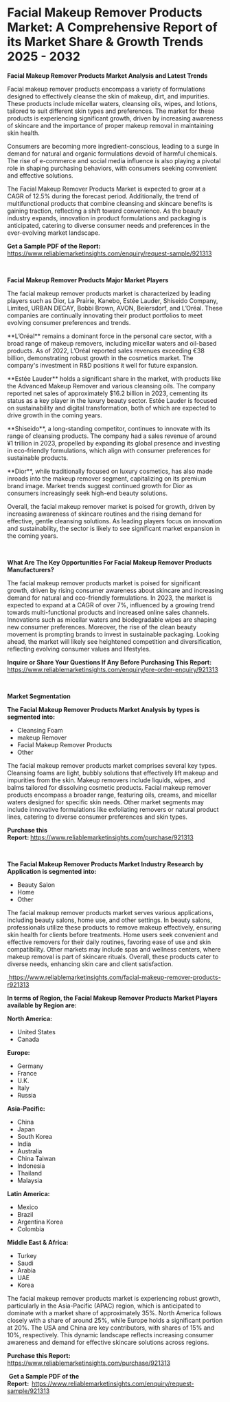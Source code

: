 <p><h1>Facial Makeup Remover Products Market: A Comprehensive Report of its Market Share & Growth Trends 2025 - 2032</h1></p><p><strong>Facial Makeup Remover Products Market Analysis and Latest Trends</strong></p>
<p><p>Facial makeup remover products encompass a variety of formulations designed to effectively cleanse the skin of makeup, dirt, and impurities. These products include micellar waters, cleansing oils, wipes, and lotions, tailored to suit different skin types and preferences. The market for these products is experiencing significant growth, driven by increasing awareness of skincare and the importance of proper makeup removal in maintaining skin health. </p><p>Consumers are becoming more ingredient-conscious, leading to a surge in demand for natural and organic formulations devoid of harmful chemicals. The rise of e-commerce and social media influence is also playing a pivotal role in shaping purchasing behaviors, with consumers seeking convenient and effective solutions. </p><p>The Facial Makeup Remover Products Market is expected to grow at a CAGR of 12.5% during the forecast period. Additionally, the trend of multifunctional products that combine cleansing and skincare benefits is gaining traction, reflecting a shift toward convenience. As the beauty industry expands, innovation in product formulations and packaging is anticipated, catering to diverse consumer needs and preferences in the ever-evolving market landscape.</p></p>
<p><strong>Get a Sample PDF of the Report:&nbsp;</strong> <a href="https://www.reliablemarketinsights.com/enquiry/request-sample/921313?utm_campaign=3046&utm_medium=2&utm_source=Github&utm_content=ia&utm_term=18042025&utm_id=facial-makeup-remover-products">https://www.reliablemarketinsights.com/enquiry/request-sample/921313</a></p>
<p>&nbsp;</p>
<p><strong>Facial Makeup Remover Products Major Market Players</strong></p>
<p><p>The facial makeup remover products market is characterized by leading players such as Dior, La Prairie, Kanebo, Estée Lauder, Shiseido Company, Limited, URBAN DECAY, Bobbi Brown, AVON, Beiersdorf, and L’Oréal. These companies are continually innovating their product portfolios to meet evolving consumer preferences and trends.</p><p>**L’Oréal** remains a dominant force in the personal care sector, with a broad range of makeup removers, including micellar waters and oil-based products. As of 2022, L’Oréal reported sales revenues exceeding €38 billion, demonstrating robust growth in the cosmetics market. The company's investment in R&D positions it well for future expansion.</p><p>**Estée Lauder** holds a significant share in the market, with products like the Advanced Makeup Remover and various cleansing oils. The company reported net sales of approximately $16.2 billion in 2023, cementing its status as a key player in the luxury beauty sector. Estée Lauder is focused on sustainability and digital transformation, both of which are expected to drive growth in the coming years.</p><p>**Shiseido**, a long-standing competitor, continues to innovate with its range of cleansing products. The company had a sales revenue of around ¥1 trillion in 2023, propelled by expanding its global presence and investing in eco-friendly formulations, which align with consumer preferences for sustainable products.</p><p>**Dior**, while traditionally focused on luxury cosmetics, has also made inroads into the makeup remover segment, capitalizing on its premium brand image. Market trends suggest continued growth for Dior as consumers increasingly seek high-end beauty solutions.</p><p>Overall, the facial makeup remover market is poised for growth, driven by increasing awareness of skincare routines and the rising demand for effective, gentle cleansing solutions. As leading players focus on innovation and sustainability, the sector is likely to see significant market expansion in the coming years.</p></p>
<p>&nbsp;</p>
<p><strong>What Are The Key Opportunities For Facial Makeup Remover Products Manufacturers?</strong></p>
<p><p>The facial makeup remover products market is poised for significant growth, driven by rising consumer awareness about skincare and increasing demand for natural and eco-friendly formulations. In 2023, the market is expected to expand at a CAGR of over 7%, influenced by a growing trend towards multi-functional products and increased online sales channels. Innovations such as micellar waters and biodegradable wipes are shaping new consumer preferences. Moreover, the rise of the clean beauty movement is prompting brands to invest in sustainable packaging. Looking ahead, the market will likely see heightened competition and diversification, reflecting evolving consumer values and lifestyles.</p></p>
<p><strong>Inquire or Share Your Questions If Any Before Purchasing This Report:</strong> <a href="https://www.reliablemarketinsights.com/enquiry/pre-order-enquiry/921313?utm_campaign=3046&utm_medium=2&utm_source=Github&utm_content=ia&utm_term=18042025&utm_id=facial-makeup-remover-products">https://www.reliablemarketinsights.com/enquiry/pre-order-enquiry/921313</a></p>
<p>&nbsp;</p>
<p><strong>Market Segmentation</strong></p>
<p><strong>The Facial Makeup Remover Products Market Analysis by types is segmented into:</strong></p>
<p><ul><li>Cleansing Foam</li><li>makeup Remover</li><li>Facial Makeup Remover Products</li><li>Other</li></ul></p>
<p><p>The facial makeup remover products market comprises several key types. Cleansing foams are light, bubbly solutions that effectively lift makeup and impurities from the skin. Makeup removers include liquids, wipes, and balms tailored for dissolving cosmetic products. Facial makeup remover products encompass a broader range, featuring oils, creams, and micellar waters designed for specific skin needs. Other market segments may include innovative formulations like exfoliating removers or natural product lines, catering to diverse consumer preferences and skin types.</p></p>
<p><strong>Purchase this Report:&nbsp;</strong><a href="https://www.reliablemarketinsights.com/purchase/921313?utm_campaign=3046&utm_medium=2&utm_source=Github&utm_content=ia&utm_term=18042025&utm_id=facial-makeup-remover-products">https://www.reliablemarketinsights.com/purchase/921313</a></p>
<p>&nbsp;</p>
<p><strong>The Facial Makeup Remover Products Market Industry Research by Application is segmented into:</strong></p>
<p><ul><li>Beauty Salon</li><li>Home</li><li>Other</li></ul></p>
<p><p>The facial makeup remover products market serves various applications, including beauty salons, home use, and other settings. In beauty salons, professionals utilize these products to remove makeup effectively, ensuring skin health for clients before treatments. Home users seek convenient and effective removers for their daily routines, favoring ease of use and skin compatibility. Other markets may include spas and wellness centers, where makeup removal is part of skincare rituals. Overall, these products cater to diverse needs, enhancing skin care and client satisfaction.</p></p>
<p><a href="https://www.reliablemarketinsights.com/facial-makeup-remover-products-r921313?utm_campaign=3046&utm_medium=2&utm_source=Github&utm_content=ia&utm_term=18042025&utm_id=facial-makeup-remover-products">&nbsp;https://www.reliablemarketinsights.com/facial-makeup-remover-products-r921313</a></p>
<p><strong>In terms of Region, the Facial Makeup Remover Products Market Players available by Region are:</strong></p>
<p>
    <p> <strong> North America: </strong>
        <ul>
            <li>United States</li>
            <li>Canada</li>
        </ul>
        </p> 
    <p> <strong> Europe: </strong>
        <ul>
            <li>Germany</li>
            <li>France</li>
            <li>U.K.</li>
            <li>Italy</li>
            <li>Russia</li>
        </ul>
        </p> 
    <p> <strong> Asia-Pacific: </strong>
        <ul>
            <li>China</li>
            <li>Japan</li>
            <li>South Korea</li>
            <li>India</li>
            <li>Australia</li>
            <li>China Taiwan</li>
            <li>Indonesia</li>
            <li>Thailand</li>
            <li>Malaysia</li>
        </ul>
        </p> 
    <p> <strong> Latin America: </strong>
        <ul>
            <li>Mexico</li>
            <li>Brazil</li>
            <li>Argentina Korea</li>
            <li>Colombia</li>
        </ul>
        </p> 
    <p> <strong> Middle East & Africa: </strong>
        <ul>
            <li>Turkey</li>
            <li>Saudi</li>
            <li>Arabia</li>
            <li>UAE</li>
            <li>Korea</li>
        </ul>
    </p>
    </p>
<p><p>The facial makeup remover products market is experiencing robust growth, particularly in the Asia-Pacific (APAC) region, which is anticipated to dominate with a market share of approximately 35%. North America follows closely with a share of around 25%, while Europe holds a significant portion at 20%. The USA and China are key contributors, with shares of 15% and 10%, respectively. This dynamic landscape reflects increasing consumer awareness and demand for effective skincare solutions across regions.</p></p>
<p><strong>Purchase this Report: </strong><a href="https://www.reliablemarketinsights.com/purchase/921313?utm_campaign=3046&utm_medium=2&utm_source=Github&utm_content=ia&utm_term=18042025&utm_id=facial-makeup-remover-products">https://www.reliablemarketinsights.com/purchase/921313</a></p>
<p>&nbsp;<strong>Get a Sample PDF of the Report:&nbsp;&nbsp;</strong><a href="https://www.reliablemarketinsights.com/enquiry/request-sample/921313?utm_campaign=3046&utm_medium=2&utm_source=Github&utm_content=ia&utm_term=18042025&utm_id=facial-makeup-remover-products">https://www.reliablemarketinsights.com/enquiry/request-sample/921313</a></p>
<p><strong></strong></p>
<p><p></p><p></p><p></p></p>